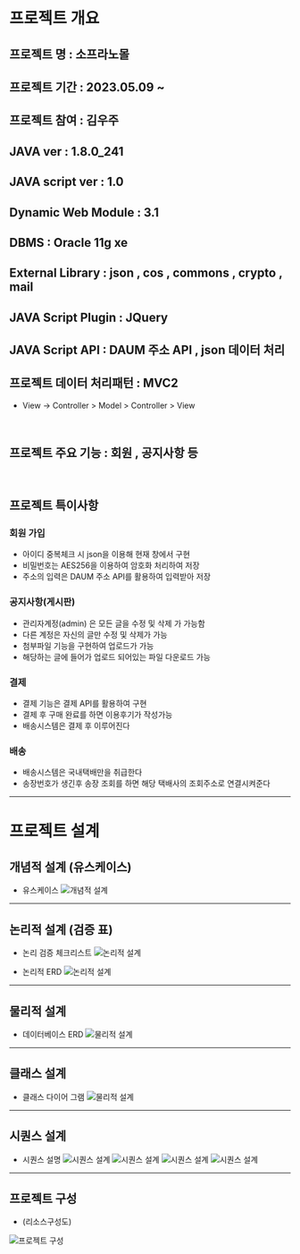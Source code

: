 # 프로젝트 개요
## 프로젝트 명 : 소프라노몰
## 프로젝트 기간 : 2023.05.09 ~
## 프로젝트 참여  : 김우주
## JAVA ver : 1.8.0_241
## JAVA script ver : 1.0
## Dynamic Web Module : 3.1
## DBMS : Oracle 11g xe
## External Library : json , cos , commons , crypto , mail
## JAVA Script Plugin : JQuery
## JAVA Script API : DAUM 주소 API , json 데이터 처리
## 프로젝트 데이터 처리패턴 : MVC2
- View -> Controller > Model > Controller > View

<br>

## 프로젝트 주요 기능 : 회원 , 공지사항 등

<br>

## 프로젝트 특이사항
### 회원 가입
- 아이디 중복체크 시 json을 이용해 현재 창에서 구현
- 비밀번호는 AES256을 이용하여 암호화 처리하여 저장
- 주소의 입력은 DAUM 주소 API를 활용하여 입력받아 저장

### 공지사항(게시판)
- 관리자계정(admin) 은 모든 글을 수정 및 삭제 가 가능함
- 다른 계정은 자신의 글만 수정 및 삭제가 가능
- 첨부파일 기능을 구현하여 업로드가 가능
- 해당하는 글에 들어가 업로드 되어있는 파일 다운로드 가능

### 결제
- 결제 기능은 결제 API를 활용하여 구현
- 결제 후 구매 완료를 하면 이용후기가 작성가능
- 배송시스템은 결제 후 이루어진다

### 배송
- 배송시스템은 국내택배만을 취급한다
- 송장번호가 생긴후 송장 조회를 하면 해당 택배사의 조회주소로 연결시켜준다

---

# 프로젝트 설계
## 개념적 설계 (유스케이스)
- 유스케이스
![개념적 설계](./readmeimg/usecase.PNG "유즈케이스")

---
## 논리적 설계 (검증 표)
- 논리 검증 체크리스트
![논리적 설계](./readmeimg/logiccheck.PNG "논리검증 체크리스트")

- 논리적 ERD
![논리적 설계](./readmeimg/logicERD.PNG "논리적 ERD")


---
## 물리적 설계
- 데이터베이스 ERD
![물리적 설계](./readmeimg/dataBaseERD.PNG "데이터베이스 ERD")

---
## 클래스 설계
- 클래스 다이어 그램
![물리적 설계](./readmeimg/classDiagram.PNG "데이터베이스 ERD")

---
## 시퀀스 설계
- 시퀀스 설명
![시퀀스 설계](./readmeimg/jungboERD1.PNG "시퀀스 설명")
![시퀀스 설계](./readmeimg/jungboERD2.PNG "시퀀스 설명")
![시퀀스 설계](./readmeimg/jungboERD3.PNG "시퀀스 설명")
![시퀀스 설계](./readmeimg/jungboERD4.PNG "시퀀스 설명")

---
## 프로젝트 구성
- (리소스구성도)

![프로젝트 구성](./readmeimg/resource.PNG "리소스 구성도")